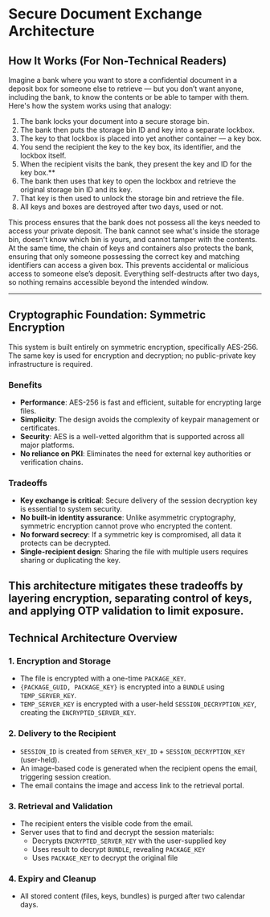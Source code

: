 # Secure Document Exchange Architecture

## How It Works (For Non-Technical Readers)

Imagine a bank where you want to store a confidential document in a deposit box for someone else to retrieve — but you don’t want anyone, including the bank, to know the contents or be able to tamper with them. Here's how the system works using that analogy:

1. The bank locks your document into a secure storage bin.
2. The bank then puts the storage bin ID and key into a separate lockbox.
3. The key to that lockbox is placed into yet another container — a key box.
4. You send the recipient the key to the key box, its identifier, and the lockbox itself.
5. When the recipient visits the bank, they present the key and ID for the key box.**
6. The bank then uses that key to open the lockbox and retrieve the original storage bin ID and its key.
7. That key is then used to unlock the storage bin and retrieve the file.
8. All keys and boxes are destroyed after two days, used or not.

This process ensures that the bank does not possess all the keys needed to access your private deposit. The bank cannot see what's inside the storage bin, doesn't know which bin is yours, and cannot tamper with the contents. At the same time, the chain of keys and containers also protects the bank, ensuring that only someone possessing the correct key and matching identifiers can access a given box. This prevents accidental or malicious access to someone else’s deposit. Everything self-destructs after two days, so nothing remains accessible beyond the intended window.

---
## Cryptographic Foundation: Symmetric Encryption

This system is built entirely on symmetric encryption, specifically AES-256. The same key is used for encryption and decryption; no public-private key infrastructure is required.

### Benefits

- **Performance**: AES-256 is fast and efficient, suitable for encrypting large files.
- **Simplicity**: The design avoids the complexity of keypair management or certificates.
- **Security**: AES is a well-vetted algorithm that is supported across all major platforms.
- **No reliance on PKI**: Eliminates the need for external key authorities or verification chains.

### Tradeoffs

- **Key exchange is critical**: Secure delivery of the session decryption key is essential to system security.
- **No built-in identity assurance**: Unlike asymmetric cryptography, symmetric encryption cannot prove who encrypted the content.
- **No forward secrecy**: If a symmetric key is compromised, all data it protects can be decrypted.
- **Single-recipient design**: Sharing the file with multiple users requires sharing or duplicating the key.

This architecture mitigates these tradeoffs by layering encryption, separating control of keys, and applying OTP validation to limit exposure.
---

## Technical Architecture Overview

### 1. Encryption and Storage

- The file is encrypted with a one-time `PACKAGE_KEY`.
- `{PACKAGE_GUID, PACKAGE_KEY}` is encrypted into a `BUNDLE` using `TEMP_SERVER_KEY`.
- `TEMP_SERVER_KEY` is encrypted with a user-held `SESSION_DECRYPTION_KEY`, creating the `ENCRYPTED_SERVER_KEY`.

### 2. Delivery to the Recipient

- `SESSION_ID` is created from `SERVER_KEY_ID` + `SESSION_DECRYPTION_KEY` (user-held).
- An image-based code is generated when the recipient opens the email, triggering session creation.
- The email contains the image and access link to the retrieval portal.

### 3. Retrieval and Validation

- The recipient enters the visible code from the email.
- Server uses that to find and decrypt the session materials:
  - Decrypts `ENCRYPTED_SERVER_KEY` with the user-supplied key
  - Uses result to decrypt `BUNDLE`, revealing `PACKAGE_KEY`
  - Uses `PACKAGE_KEY` to decrypt the original file

### 4. Expiry and Cleanup

- All stored content (files, keys, bundles) is purged after two calendar days.
